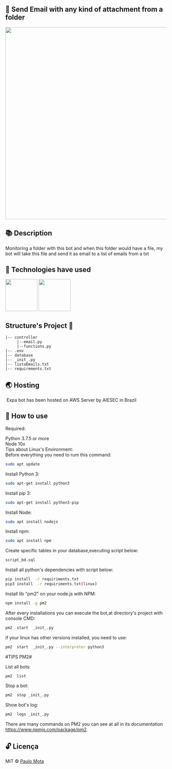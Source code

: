 
## 💌  Send Email with any kind of attachment from a folder 

<img src="https://files.realpython.com/media/Sending-Emails-With-Python_Watermarked.6fee62c5f3b9.jpg" width = "600">


## 📚  Description

   Monitoring a folder with this bot and when this folder would have a file, my bot will take this file and send it as email to a list of emails from a txt<br>

## 🚀 Technologies have used 

<img src="https://user-images.githubusercontent.com/18649504/66262823-725cd600-e7be-11e9-9cea-ea14305079db.png" width = "100">
<img src ="https://user-images.githubusercontent.com/18649504/66262944-91f4fe00-e7c0-11e9-979d-2f370d1ebbbc.png" width = "100">

## Structure's Project 📌

    |-- controller
         |--email.py
         |--functions.py
    |-- .env
    |-- database
    |-- _init_.py
    |-- listaEmails.txt
    |-- requirements.txt

## 🌏 Hosting

   Expa bot has been hosted on AWS Server by AIESEC in Brazil<br>

## 📢 How to use

Required:

Python 3.7.5 or more<br>
Node 10x<br>
Tips about Linux's Environment:<br>
Before everything you need to rum this command:
```bash 
sudo apt update
```
Install Python 3:
```bash 
sudo apt-get install python3
```
Install pip 3:
```bash 
sudo apt-get install python3-pip
```
Install Node:
```bash 
sudo apt install nodejs
```
Install npm:
```bash 
sudo apt install npm
```
Create specific tables in your database,executing script below:
```bash 
script_bd.sql
```
Install all python's dependencies with script below:  

```bash 
pip install  -r requiriments.txt
pip3 install  -r requiriments.txt(linux)
 ```  
Install lib "pm2" on your node.js with NPM:

```bash 
npm install -g pm2
```
After every installations you can execute the bot,at directory's project with console CMD:  
```bash 
pm2  start  _init_.py
```
if your linux has other versions installed, you need to use:  
```bash 
pm2  start  _init_.py --interpreter python3
```
#TIPS PM2#

List all bots:
```bash 
pm2  list
```
Stop a bot:
```bash 
pm2  stop _init_.py
```
Show bot's log:
```bash 
pm2  logs _init_.py
```
There are many commands on PM2 you can see at all in its documentation https://www.npmjs.com/package/pm2.

## 🔓 Licença 
MIT © [Paulo Mota](https://www.linkedin.com/in/paulo-mota-955218a2/)
